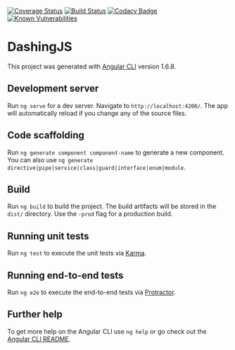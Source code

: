 [![Coverage Status](https://coveralls.io/repos/github/Yanossodroy/dashingJS/badge.svg?branch=master)](https://coveralls.io/github/Yanossodroy/dashingJS?branch=master)
[![Build Status](https://travis-ci.org/Yanossodroy/dashingJS.svg?branch=master)](https://travis-ci.org/Yanossodroy/dashingJS)
[![Codacy Badge](https://api.codacy.com/project/badge/Grade/4ba3a9e9bcc14a5f914ad61bbe04e5e4)](https://www.codacy.com/app/Yanossodroy/dashingJS?utm_source=github.com&amp;utm_medium=referral&amp;utm_content=Yanossodroy/dashingJS&amp;utm_campaign=Badge_Grade)                
[![Known Vulnerabilities](https://snyk.io/test/github/yanossodroy/dashingjs/badge.svg?targetFile=package.json)](https://snyk.io/test/github/yanossodroy/dashingjs?targetFile=package.json)


# DashingJS

This project was generated with [Angular CLI](https://github.com/angular/angular-cli) version 1.6.8.

## Development server

Run `ng serve` for a dev server. Navigate to `http://localhost:4200/`. The app will automatically reload if you change any of the source files.

## Code scaffolding

Run `ng generate component component-name` to generate a new component. You can also use `ng generate directive|pipe|service|class|guard|interface|enum|module`.

## Build

Run `ng build` to build the project. The build artifacts will be stored in the `dist/` directory. Use the `-prod` flag for a production build.

## Running unit tests

Run `ng test` to execute the unit tests via [Karma](https://karma-runner.github.io).

## Running end-to-end tests

Run `ng e2e` to execute the end-to-end tests via [Protractor](http://www.protractortest.org/).

## Further help

To get more help on the Angular CLI use `ng help` or go check out the [Angular CLI README](https://github.com/angular/angular-cli/blob/master/README.md).
